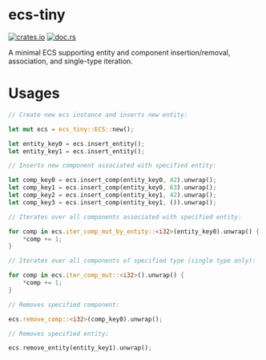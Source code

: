 # ecs-tiny

[![crates.io](https://img.shields.io/crates/v/ecs-tiny)](https://crates.io/crates/ecs-tiny)
[![doc.rs](https://img.shields.io/docsrs/ecs-tiny)](https://docs.rs/ecs-tiny)

A minimal ECS supporting entity and component insertion/removal, association, and single-type iteration.

# Usages

```rust
// Create new ecs instance and inserts new entity:

let mut ecs = ecs_tiny::ECS::new();

let entity_key0 = ecs.insert_entity();
let entity_key1 = ecs.insert_entity();

// Inserts new component associated with specified entity:

let comp_key0 = ecs.insert_comp(entity_key0, 42).unwrap();
let comp_key1 = ecs.insert_comp(entity_key0, 63).unwrap();
let comp_key2 = ecs.insert_comp(entity_key1, 42).unwrap();
let comp_key3 = ecs.insert_comp(entity_key1, ()).unwrap();

// Iterates over all components associated with specified entity:

for comp in ecs.iter_comp_mut_by_entity::<i32>(entity_key0).unwrap() {
    *comp += 1;
}

// Iterates over all components of specified type (single type only):

for comp in ecs.iter_comp_mut::<i32>().unwrap() {
    *comp += 1;
}

// Removes specified component:

ecs.remove_comp::<i32>(comp_key0).unwrap();

// Removes specified entity:

ecs.remove_entity(entity_key1).unwrap();
```
